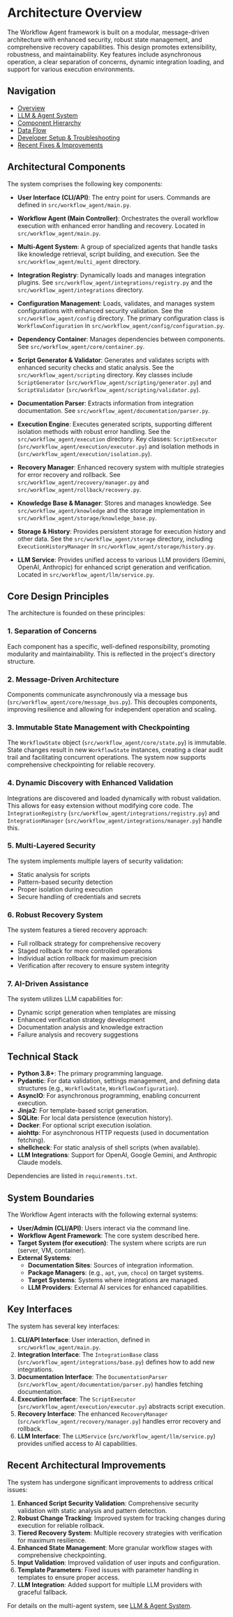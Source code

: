 # Architecture Overview

The Workflow Agent framework is built on a modular, message-driven architecture with enhanced security, robust state management, and comprehensive recovery capabilities. This design promotes extensibility, robustness, and maintainability. Key features include asynchronous operation, a clear separation of concerns, dynamic integration loading, and support for various execution environments.

## Navigation

-   [Overview](README.md)
-   [LLM & Agent System](llm-agents-readme.md)
-   [Component Hierarchy](component-hierarchy-readme.md)
-   [Data Flow](data-flow-readme.md)
-   [Developer Setup & Troubleshooting](developer-readme.md)
-   [Recent Fixes & Improvements](FIXED.md)

## Architectural Components

The system comprises the following key components:

*   **User Interface (CLI/API)**: The entry point for users. Commands are defined in `src/workflow_agent/main.py`.

*   **Workflow Agent (Main Controller)**: Orchestrates the overall workflow execution with enhanced error handling and recovery. Located in `src/workflow_agent/main.py`.

*   **Multi-Agent System**: A group of specialized agents that handle tasks like knowledge retrieval, script building, and execution. See the `src/workflow_agent/multi_agent` directory.

*   **Integration Registry**: Dynamically loads and manages integration plugins. See `src/workflow_agent/integrations/registry.py` and the `src/workflow_agent/integrations` directory.

*   **Configuration Management**: Loads, validates, and manages system configurations with enhanced security validation. See the `src/workflow_agent/config` directory. The primary configuration class is `WorkflowConfiguration` in `src/workflow_agent/config/configuration.py`.

*   **Dependency Container**: Manages dependencies between components. See `src/workflow_agent/core/container.py`.

*   **Script Generator & Validator**: Generates and validates scripts with enhanced security checks and static analysis. See the `src/workflow_agent/scripting` directory. Key classes include `ScriptGenerator` (`src/workflow_agent/scripting/generator.py`) and `ScriptValidator` (`src/workflow_agent/scripting/validator.py`).

*   **Documentation Parser**: Extracts information from integration documentation. See `src/workflow_agent/documentation/parser.py`.

*   **Execution Engine**: Executes generated scripts, supporting different isolation methods with robust error handling. See the `src/workflow_agent/execution` directory. Key classes: `ScriptExecutor` (`src/workflow_agent/execution/executor.py`) and isolation methods in (`src/workflow_agent/execution/isolation.py`).

*   **Recovery Manager**: Enhanced recovery system with multiple strategies for error recovery and rollback. See `src/workflow_agent/recovery/manager.py` and `src/workflow_agent/rollback/recovery.py`.

*   **Knowledge Base & Manager**: Stores and manages knowledge. See `src/workflow_agent/knowledge` and the storage implementation in `src/workflow_agent/storage/knowledge_base.py`.

*   **Storage & History**: Provides persistent storage for execution history and other data. See the `src/workflow_agent/storage` directory, including `ExecutionHistoryManager` in `src/workflow_agent/storage/history.py`.

*   **LLM Service**: Provides unified access to various LLM providers (Gemini, OpenAI, Anthropic) for enhanced script generation and verification. Located in `src/workflow_agent/llm/service.py`.

## Core Design Principles

The architecture is founded on these principles:

### 1. Separation of Concerns

Each component has a specific, well-defined responsibility, promoting modularity and maintainability. This is reflected in the project's directory structure.

### 2. Message-Driven Architecture

Components communicate asynchronously via a message bus (`src/workflow_agent/core/message_bus.py`). This decouples components, improving resilience and allowing for independent operation and scaling.

### 3. Immutable State Management with Checkpointing

The `WorkflowState` object (`src/workflow_agent/core/state.py`) is immutable. State changes result in new `WorkflowState` instances, creating a clear audit trail and facilitating concurrent operations. The system now supports comprehensive checkpointing for reliable recovery.

### 4. Dynamic Discovery with Enhanced Validation

Integrations are discovered and loaded dynamically with robust validation. This allows for easy extension without modifying core code. The `IntegrationRegistry` (`src/workflow_agent/integrations/registry.py`) and `IntegrationManager` (`src/workflow_agent/integrations/manager.py`) handle this.

### 5. Multi-Layered Security

The system implements multiple layers of security validation:
- Static analysis for scripts
- Pattern-based security detection
- Proper isolation during execution
- Secure handling of credentials and secrets

### 6. Robust Recovery System

The system features a tiered recovery approach:
- Full rollback strategy for comprehensive recovery
- Staged rollback for more controlled operations
- Individual action rollback for maximum precision
- Verification after recovery to ensure system integrity

### 7. AI-Driven Assistance

The system utilizes LLM capabilities for:
- Dynamic script generation when templates are missing
- Enhanced verification strategy development
- Documentation analysis and knowledge extraction
- Failure analysis and recovery suggestions

## Technical Stack

-   **Python 3.8+**: The primary programming language.
-   **Pydantic**: For data validation, settings management, and defining data structures (e.g., `WorkflowState`, `WorkflowConfiguration`).
-   **AsyncIO**: For asynchronous programming, enabling concurrent execution.
-   **Jinja2**: For template-based script generation.
-   **SQLite**: For local data persistence (execution history).
-   **Docker**: For optional script execution isolation.
-   **aiohttp**: For asynchronous HTTP requests (used in documentation fetching).
-   **shellcheck**: For static analysis of shell scripts (when available).
-   **LLM Integrations**: Support for OpenAI, Google Gemini, and Anthropic Claude models.

Dependencies are listed in `requirements.txt`.

## System Boundaries

The Workflow Agent interacts with the following external systems:

-   **User/Admin (CLI/API)**: Users interact via the command line.
-   **Workflow Agent Framework**: The core system described here.
-   **Target System (for execution)**: The system where scripts are run (server, VM, container).
-   **External Systems**:
    -   **Documentation Sites**: Sources of integration information.
    -   **Package Managers**: (e.g., `apt`, `yum`, `choco`) on target systems.
    -   **Target Systems**: Systems where integrations are managed.
    -   **LLM Providers**: External AI services for enhanced capabilities.

## Key Interfaces

The system has several key interfaces:

1.  **CLI/API Interface**: User interaction, defined in `src/workflow_agent/main.py`.
2.  **Integration Interface**: The `IntegrationBase` class (`src/workflow_agent/integrations/base.py`) defines how to add new integrations.
3.  **Documentation Interface**: The `DocumentationParser` (`src/workflow_agent/documentation/parser.py`) handles fetching documentation.
4.  **Execution Interface**: The `ScriptExecutor` (`src/workflow_agent/execution/executor.py`) abstracts script execution.
5.  **Recovery Interface**: The enhanced `RecoveryManager` (`src/workflow_agent/recovery/manager.py`) handles error recovery and rollback.
6.  **LLM Interface**: The `LLMService` (`src/workflow_agent/llm/service.py`) provides unified access to AI capabilities.

## Recent Architectural Improvements

The system has undergone significant improvements to address critical issues:

1. **Enhanced Script Security Validation**: Comprehensive security validation with static analysis and pattern detection.
2. **Robust Change Tracking**: Improved system for tracking changes during execution for reliable rollback.
3. **Tiered Recovery System**: Multiple recovery strategies with verification for maximum resilience.
4. **Enhanced State Management**: More granular workflow stages with comprehensive checkpointing.
5. **Input Validation**: Improved validation of user inputs and configuration.
6. **Template Parameters**: Fixed issues with parameter handling in templates to ensure proper access.
7. **LLM Integration**: Added support for multiple LLM providers with graceful fallback.

For details on the multi-agent system, see [LLM & Agent System](llm-agents-readme.md).
